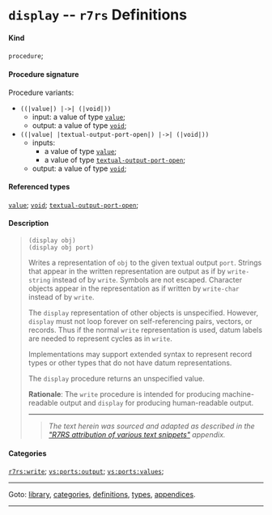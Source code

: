 

<a id='definition__r7rs__display'></a>

# `display` -- `r7rs` Definitions


#### Kind

`procedure`;


#### Procedure signature

Procedure variants:
 * `((|value|) |->| (|void|))`
   * input: a value of type [`value`](../../r7rs/types/value.md#type__r7rs__value);
   * output: a value of type [`void`](../../r7rs/types/void.md#type__r7rs__void);
 * `((|value| |textual-output-port-open|) |->| (|void|))`
   * inputs:
     * a value of type [`value`](../../r7rs/types/value.md#type__r7rs__value);
     * a value of type [`textual-output-port-open`](../../r7rs/types/textual-output-port-open.md#type__r7rs__textual-output-port-open);
   * output: a value of type [`void`](../../r7rs/types/void.md#type__r7rs__void);


#### Referenced types

[`value`](../../r7rs/types/value.md#type__r7rs__value);
[`void`](../../r7rs/types/void.md#type__r7rs__void);
[`textual-output-port-open`](../../r7rs/types/textual-output-port-open.md#type__r7rs__textual-output-port-open);


#### Description

> ````
> (display obj)
> (display obj port)
> ````
> 
> 
> Writes a representation of `obj` to the given textual output `port`.
> Strings that appear in the written representation are output as if by
> `write-string` instead of by `write`.
> Symbols are not escaped.  Character
> objects appear in the representation as if written by `write-char`
> instead of by `write`.
> 
> The `display` representation of other objects is unspecified.
> However, `display` must not loop forever on
> self-referencing pairs, vectors, or records.  Thus if the
> normal `write` representation is used, datum labels are needed
> to represent cycles as in `write`.
> 
> Implementations may support extended syntax to represent record types or
> other types that do not have datum representations.
> 
> The `display` procedure returns an unspecified value.
> 
> **Rationale**:  The `write` procedure is intended
> for producing machine-readable output and `display` for producing
> human-readable output.
> 
> 
> ----
> > *The text herein was sourced and adapted as described in the ["R7RS attribution of various text snippets"](../../r7rs/appendices/attribution.md#appendix__r7rs__attribution) appendix.*


#### Categories

[`r7rs:write`](../../r7rs/categories/r7rs_3a_write.md#category__r7rs__r7rs_3a_write);
[`vs:ports:output`](../../r7rs/categories/vs_3a_ports_3a_output.md#category__r7rs__vs_3a_ports_3a_output);
[`vs:ports:values`](../../r7rs/categories/vs_3a_ports_3a_values.md#category__r7rs__vs_3a_ports_3a_values);

----

Goto: [library](../../r7rs/_index.md#library__r7rs), [categories](../../r7rs/categories/_index.md#toc__r7rs__categories), [definitions](../../r7rs/definitions/_index.md#toc__r7rs__definitions), [types](../../r7rs/types/_index.md#toc__r7rs__types), [appendices](../../r7rs/appendices/_index.md#toc__r7rs__appendices).

----

